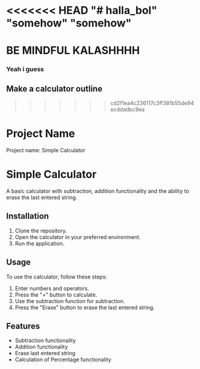 <<<<<<< HEAD
"# halla_bol" 
"somehow" 
"somehow" 
=======
# BE MINDFUL KALASHHHH
### Yeah i guess
## Make a calculator outline
>>>>>>> cd2f1ea4c236117c3ff381b55de94ecddadbc9ea

# Project Name 
Project name: Simple Calculator

# Simple Calculator
A basic calculator with subtraction, addition functionality and the ability to erase the last entered string.

## Installation
1. Clone the repository.
2. Open the calculator in your preferred environment.
3. Run the application.

## Usage
To use the calculator, follow these steps:

1. Enter numbers and operators.
2. Press the "=" button to calculate.
3. Use the subtraction function for subtraction.
4. Press the "Erase" button to erase the last entered string.

## Features
- Subtraction functionality
- Addition functionality
- Erase last entered string
- Calculation of Percentage functionality
